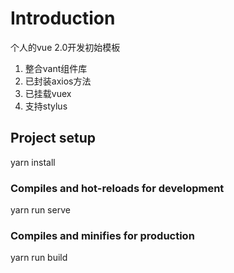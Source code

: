 # Introduction
个人的vue 2.0开发初始模板

1. 整合vant组件库
2. 已封装axios方法
3. 已挂载vuex
4. 支持stylus

## Project setup
yarn install

### Compiles and hot-reloads for development
yarn run serve

### Compiles and minifies for production
yarn run build
